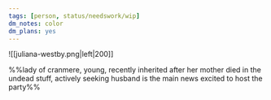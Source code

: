 ```yaml
---
tags: [person, status/needswork/wip]
dm_notes: color
dm_plans: yes
---
```


![[juliana-westby.png|left|200]]


%%lady of cranmere, young, recently inherited after her mother died in the undead stuff, actively seeking husband is the main news
excited to host the party%%

